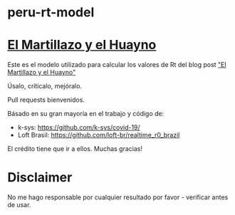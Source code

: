 # peru-rt-model
# [El Martillazo y el Huayno](https://medium.com/@rburhum/el-martillazo-y-el-huayno-278716f49938)

Este es el modelo utilizado para calcular los valores de Rt del blog post ["El Martillazo y el Huayno"](https://medium.com/@rburhum/el-martillazo-y-el-huayno-278716f49938)

Úsalo, críticalo, mejóralo.

Pull requests bienvenidos.

Básado en su gran mayoría en el trabajo y código de:

- k-sys: https://github.com/k-sys/covid-19/
- Loft Brasil: https://github.com/loft-br/realtime_r0_brazil

El crédito tiene que ir a ellos. Muchas gracias!

# Disclaimer
No me hago responsable por cualquier resultado por favor - verificar antes de usar.
